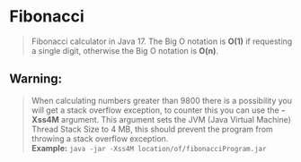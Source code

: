 # Fibonacci
> Fibonacci calculator in Java 17. The Big O notation is **O(1)** if requesting a single digit, otherwise the Big O notation is **O(n)**.

## Warning:
> When calculating numbers greater than 9800 there is a possibility you will get a stack overflow exception, to counter this you can use the **-Xss4M** argument. This argument sets the JVM (Java Virtual Machine) Thread Stack Size to 4 MB, this should prevent the program from throwing a stack overflow exception.  
**Example:** `java -jar -Xss4M location/of/fibonacciProgram.jar`
